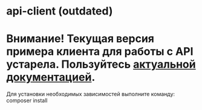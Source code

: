 # api-client (outdated)

# Внимание! Текущая версия примера клиента для работы с API устарела. Пользуйтесь [актуальной документацией](https://github.com/qwep-ru/api-client/wiki).

Для установки необходимых зависимостей выполните команду: composer install

